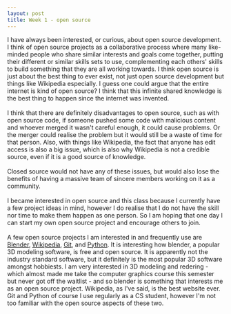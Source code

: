 ```yaml
---
layout: post
title: Week 1 - open source
---
```



I have always been interested, or curious, about open source development. I think of open source projects as a collaborative process where many like-minded people who share similar interests and goals come together, putting their different or similar skills sets to use, complementing each others' skills to build something that they are all working towards. I think open source is just about the best thing to ever exist, not just open source development but things like Wikipedia especially. I guess one could argue that the entire internet is kind of open source? I think that this infinite shared knowledge is the best thing to happen since the internet was invented.<!--more-->
<br><br>I think that there are definitely disadvantages to open source, such as with open source code, if someone pushed some code with malicious content and whoever merged it wasn't careful enough, it could cause problems. Or the merger could realise the problem but it would still be a waste of time for that person. Also, with things like Wikipedia, the fact that anyone has edit access is also a big issue, which is also why Wikipedia is not a credible source, even if it is a good source of knowledge.
<br><br>Closed source would not have any of these issues, but would also lose the benefits of having a massive team of sincere members working on it as a community.
<br><br>I became interested in open source and this class because I currently have a few project ideas in mind, however I do realise that I do not have the skill nor time to make them happen as one person. So I am hoping that one day I can start my own open source project and encourage others to join.
<br><br>A few open source projects I am interested in and frequently use are [Blender](https://www.blender.org/), [Wikipedia](https://www.wikipedia.org/), [Git](https://git-scm.com/), and [Python](https://www.python.org/). It is interesting how blender, a popular 3D modeling software, is free and open source. It is apparently not the industry standard software, but it definitely is the most popular 3D software amongst hobbiests. I am very interested in 3D modeling and redering - which almost made me take the computer graphics course this semester but never got off the waitlist - and so blender is something that interests me as an open source project. Wikipedia, as I've said, is the best website ever. Git and Python of course I use regularly as a CS student, however I'm not too familiar with the open source aspects of these two.